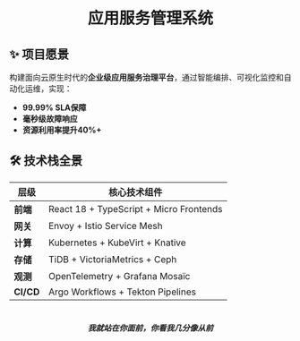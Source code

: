 <center>

# 应用服务管理系统

</center>

## ✨ 项目愿景

构建面向云原生时代的**企业级应用服务治理平台**，通过智能编排、可视化监控和自动化运维，实现：

- **99.99% SLA保障**  
- **毫秒级故障响应**  
- **资源利用率提升40%+**

## 🛠️ 技术栈全景

| 层级        | 核心技术组件                          |  
|--------------|-------------------------------------|  
| **前端**    | React 18 + TypeScript + Micro Frontends |  
| **网关**    | Envoy + Istio Service Mesh          |  
| **计算**    | Kubernetes + KubeVirt + Knative     |  
| **存储**    | TiDB + VictoriaMetrics + Ceph       |  
| **观测**    | OpenTelemetry + Grafana Mosaïc      |  
| **CI/CD**   | Argo Workflows + Tekton Pipelines   |


##
<h1></h1>

<h5 align="center">我就站在你面前，你看我几分像从前</h5>

